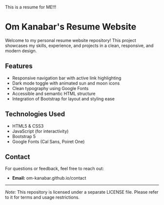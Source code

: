 This is a resume for ME!!!

##

# Om Kanabar's Resume Website

Welcome to my personal resume website repository! This project showcases my skills, experience, and projects in a clean, responsive, and modern design.

## Features

- Responsive navigation bar with active link highlighting
- Dark mode toggle with animated sun and moon icons
- Clean typography using Google Fonts
- Accessible and semantic HTML structure
- Integration of Bootstrap for layout and styling ease

## Technologies Used

- HTML5 & CSS3
- JavaScript (for interactivity)
- Bootstrap 5
- Google Fonts (Cal Sans, Poiret One)

## Contact

For questions or feedback, feel free to reach out:

- **Email:** om-kanabar.github.io/contact

---

*Note:* This repository is licensed under a separate LICENSE file. Please refer to it for terms and usage restrictions.
